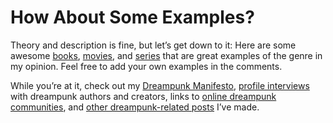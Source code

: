 # How About Some Examples?

Theory and description is fine, but let’s get down to it: Here are some awesome [books](https://cliffjones.substack.com/p/dreampunk-in-print), [movies](https://cliffjones.substack.com/p/dreampunk-in-film), and [series](https://cliffjones.substack.com/p/dreampunk-on-tv) that are great examples of the genre in my opinion. Feel free to add your own examples in the comments.

While you’re at it, check out my [Dreampunk Manifesto](https://cliffjones.substack.com/p/dreampunk-manifesto), [profile interviews](https://cliffjones.substack.com/t/dreampunk-profiles) with dreampunk authors and creators, links to [online dreampunk communities](https://cliffjones.substack.com/p/dreampunk-around-the-web), and [other dreampunk-related posts](https://cliffjones.substack.com/t/dreampunk) I’ve made.
